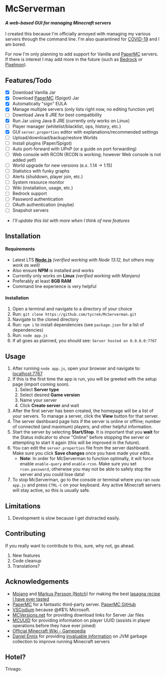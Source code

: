 # McServerman

#### *A web-based GUI for managing Minecraft servers*

I created this because I'm officially annoyed with managing my various servers through the command line. I'm also quarantined for [COVID-19](https://en.wikipedia.org/wiki/Coronavirus_disease_2019) and I am bored.

For now I'm only planning to add support for Vanilla and [PaperMC](https://papermc.io/) servers. If there is interest I may add more in the future (such as [Bedrock](https://minecraft.gamepedia.com/Bedrock_Edition) or [Pixelmon](https://pixelmonmod.com/wiki/index.php?title=Pixelmon)).

## Features/Todo

- [x] Download Vanilla Jar
- [x] Download [PaperMC](https://papermc.io/) (Spigot) Jar
- [x] Automatically "sign" EULA
- [x] Manage multiple servers (only lists right now, no editing function yet)
- [ ] Download Java 8 JRE for best compatibility
- [x] Run Jar using Java 8 JRE (currently only works on Linux)
- [ ] Player manager (whitelist/blacklist, ops, history, etc.)
- [x] GUI `server.properties` editor with explanations/recommended settings
- [ ] Upload/download/backup/restore Worlds
- [ ] Install plugins (Paper/Spigot)
- [ ] Auto port-forward with UPnP (or a guide on port forwarding)
- [ ] Web console with RCON (RCON is working; however Web console is not added yet!)
- [ ] World upgrade for new versions (e.x. 1.14 -> 1.15)
- [ ] Statistics with funky graphs
- [ ] Alerts (shutdown, player join, etc.)
- [ ] System resource monitor
- [ ] Wiki (installation, usage, etc.)
- [ ] Bedrock support
- [ ] Password authentication
- [ ] OAuth authentication (maybe)
- [ ] Snapshot servers
- *I'll update this list with more when I think of new features*

## Installation

#### Requirements

- Latest LTS **[Node.js](https://nodejs.org/en/download/)** *(verified working with Node 13.12, but others may work as well)*
- Also ensure **NPM** is installed and works
- Currently only works on **Linux** *(verified working with Manjaro)*
- Preferably at least **8GB RAM**
- Command line experience is very helpful

#### Installation

1. Open a terminal and navigate to a directory of your choice
2. Run: `git clone https://github.com/tycrek/McServerman.git`
3. Navigate to the cloned directory
4. Run: `npm i` to install dependencies (see `package.json` for a list of dependencies)
5. Run: `node app.js`
6. If all goes as planned, you should see: `Server hosted on 0.0.0.0:7767`

## Usage

1. After running `node app.js`, open your browser and navigate to: [localhost:7767](http://localhost:7767)
2. If this is the first time the app is run, you will be greeted with the setup page (import coming soon).
    1. Select **Server type**
	2. Select desired **Game version**
	3. Name your server
	4. Click **Create server** and wait
3. After the first server has been created, the homepage will be a list of your servers. To manage a server, click the **View** button for that server.
4. The server dashboard page lists if the server is online or offline; number of connected (and maximum) players; and other helpful information.
5. Start the server by selecting **Start/Stop**. It is important that you **wait** for the Status indicator to show "Online" before stopping the server or attempting to start it again (this will be improved in the future).
6. You can edit the `server.properties` file from the server dashboard. Make sure you click **Save changes** once you have made your edits.
    - **Note**: In order for McServerman to function optimally, it will force enable `enable-query` and `enable-rcon`. Make sure you set `rcon.password`, otherwise you may not be able to safely stop the server and you could lose data!
7. To stop McServerman, go to the console or terminal where you ran `node app.js` and press `CTRL-C` on your keyboard. Any active Minecraft servers will stay active, so this is usually safe.

## Limitations

1. Development is slow because I get distracted easily.

## Contributing

If you really want to contribute to this, sure, why not, go ahead.

1. New features
2. Code cleanup
3. Translations?

## Acknowledgements

- [Mojang](https://www.mojang.com/) and [Markus Persson (Notch)](https://en.wikipedia.org/wiki/Markus_Persson) for making the best [lasagna recipe I have ever tasted](https://www.minecraft.net/en-us/)
- [PaperMC](https://papermc.io/) for a fantastic third-party server. [PaperMC GitHub](https://github.com/PaperMC)
- [VSCodium](https://vscodium.com/) because @#$% Microsoft.
- [MCVersions.net](https://mcversions.net/) for providing download links for Server Jar files
- [MCUUID](https://mcuuid.net/) for providing information on player UUID (assists in player operations before they have ever joined)
- [Official Minecraft Wiki - Gamepedia](https://minecraft.gamepedia.com/Server.properties)
- [Daniel Ennis](https://aikar.co/author/daniel-ennis-aikar/) for providing [invaluable information](https://aikar.co/2018/07/02/tuning-the-jvm-g1gc-garbage-collector-flags-for-minecraft/) on JVM garbage collection to improve running Minecraft servers

## Hotel?

Trivago.